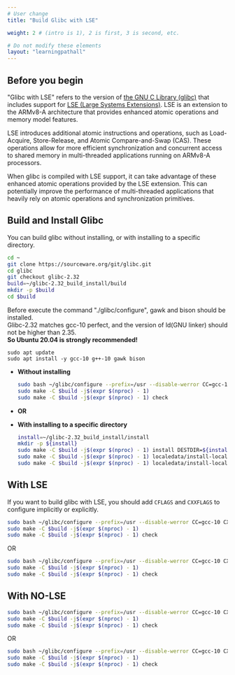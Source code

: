```yaml
---
# User change
title: "Build Glibc with LSE"

weight: 2 # (intro is 1), 2 is first, 3 is second, etc.

# Do not modify these elements
layout: "learningpathall"
---
```



## Before you begin
"Glibc with LSE" refers to the version of [the GNU C Library (glibc)](https://www.gnu.org/software/libc/) that includes support for [LSE (Large Systems Extensions)](https://learn.arm.com/learning-paths/servers-and-cloud-computing/lse/). LSE is an extension to the ARMv8-A architecture that provides enhanced atomic operations and memory model features.

LSE introduces additional atomic instructions and operations, such as Load-Acquire, Store-Release, and Atomic Compare-and-Swap (CAS). These operations allow for more efficient synchronization and concurrent access to shared memory in multi-threaded applications running on ARMv8-A processors.

When glibc is compiled with LSE support, it can take advantage of these enhanced atomic operations provided by the LSE extension. This can potentially improve the performance of multi-threaded applications that heavily rely on atomic operations and synchronization primitives.


## Build and Install Glibc
You can build glibc without installing, or with installing to a specific directory.

```bash
cd ~
git clone https://sourceware.org/git/glibc.git
cd glibc
git checkout glibc-2.32
build=~/glibc-2.32_build_install/build
mkdir -p $build
cd $build
```
Before execute the command "./glibc/configure", gawk and bison should be installed.  
Glibc-2.32 matches gcc-10 perfect, and the version of ld(GNU linker) should not be higher than 2.35.  
__So Ubuntu 20.04 is strongly recommended!__
```
sudo apt update
sudo apt install -y gcc-10 g++-10 gawk bison
```

- __Without installing__
    ```bash
    sudo bash ~/glibc/configure --prefix=/usr --disable-werror CC=gcc-10 CXX=g++-10
    sudo make -C $build -j$(expr $(nproc) - 1)
    sudo make -C $build -j$(expr $(nproc) - 1) check
    ```

- __OR__

- __With installing to a specific directory__
    ```bash
    install=~/glibc-2.32_build_install/install
    mkdir -p ${install}
    sudo make -C $build -j$(expr $(nproc) - 1) install DESTDIR=${install}
    sudo make -C $build -j$(expr $(nproc) - 1) localedata/install-locales DESTDIR=${install}
    sudo make -C $build -j$(expr $(nproc) - 1) localedata/install-locale-files DESTDIR=${install}
    ```


## With LSE
If you want to build glibc with LSE, you should add `CFLAGS` and `CXXFLAGS` to configure implicitly or explicitly.

```bash
sudo bash ~/glibc/configure --prefix=/usr --disable-werror CC=gcc-10 CXX=g++-10 CFLAGS="-mcpu=native -O3" CXXFLAGS="-mcpu=native -O3"
sudo make -C $build -j$(expr $(nproc) - 1)
sudo make -C $build -j$(expr $(nproc) - 1) check
```
OR
```bash
sudo bash ~/glibc/configure --prefix=/usr --disable-werror CC=gcc-10 CXX=g++-10 CFLAGS="-mcpu=neoverse-n2+lse -O3" CXXFLAGS="-mcpu=neoverse-n2+lse -O3"
sudo make -C $build -j$(expr $(nproc) - 1)
sudo make -C $build -j$(expr $(nproc) - 1) check
```

##

## With NO-LSE

```bash
sudo bash ~/glibc/configure --prefix=/usr --disable-werror CC=gcc-10 CXX=g++-10
sudo make -C $build -j$(expr $(nproc) - 1)
sudo make -C $build -j$(expr $(nproc) - 1) check
```
OR
```bash
sudo bash ~/glibc/configure --prefix=/usr --disable-werror CC=gcc-10 CXX=g++-10 CFLAGS="-mcpu=neoverse-n2+nolse -O3" CXXFLAGS="-mcpu=neoverse-n2+nolse -O3"
sudo make -C $build -j$(expr $(nproc) - 1)
sudo make -C $build -j$(expr $(nproc) - 1) check
```
